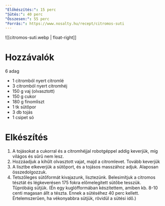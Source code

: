 ```yaml
---
"Előkészítés:": 15 perc
"Sütés:": 40 perc
"Összesen:": 55 perc
"Forrás:": https://www.nosalty.hu/recept/citromos-suti
---
```

![[citromos-suti.webp | float-right]]
# Hozzávalók
<span data-qty-parse>6 adag </span>

- 1 citromból nyert citromlé
- 3 citromból nyert citromhéj
- 150 g vaj (olvasztott)
- 150 g cukor
- 180 g finomliszt
- 1 tk sütőpor
- 3 db tojás
- 1 csipet só
# Elkészítés
1. A tojásokat a cukorral és a citromhéjjal robotgéppel addig keverjük, míg világos és sűrű nem lesz.
2. Hozzáadjuk a kihűlt olvasztott vajat, majd a citromlevet. Tovább keverjük
3. A lisztbe elkeverjük a sütőport, és a tojásos masszához adjuk. Alaposan összedolgozzuk.
4. Tetszőleges sütőformát kivajazunk, lisztezünk. Belesimítjuk a citromos tésztát és légkeverésen 175 fokra előmelegített sütőbe tesszük. Tűpróbáig sütjük. (Én egy kuglófformában készítettem, amiben kb. 8-10 centi magasan állt a tészta. Ennek a sütéséhez 40 perc kellett. Értelemszerűen, ha vékonyabbra sütjük, rövidül a sütési idő.)